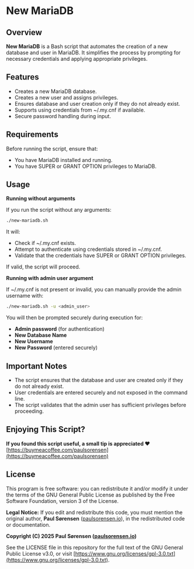 # New MariaDB

## Overview

**New MariaDB** is a Bash script that automates the creation of a new database and user in MariaDB. It simplifies the process by prompting for necessary credentials and applying appropriate privileges.

## Features

- Creates a new MariaDB database.
- Creates a new user and assigns privileges.
- Ensures database and user creation only if they do not already exist.
- Supports using credentials from ~/.my.cnf if available.
- Secure password handling during input.

## Requirements

Before running the script, ensure that:

- You have MariaDB installed and running.
- You have SUPER or GRANT OPTION privileges to MariaDB.

## Usage

**Running without arguments**

If you run the script without any arguments:

```bash
./new-mariadb.sh
```

It will:

- Check if ~/.my.cnf exists.
- Attempt to authenticate using credentials stored in ~/.my.cnf.
- Validate that the credentials have SUPER or GRANT OPTION privileges.

If valid, the script will proceed.

**Running with admin user argument**

If ~/.my.cnf is not present or invalid, you can manually provide the admin username with:

```bash
./new-mariadb.sh -u <admin_user>
```

You will then be prompted securely during execution for:

- **Admin password** (for authentication)
- **New Database Name**
- **New Username**
- **New Password** (entered securely)

## Important Notes

- The script ensures that the database and user are created only if they do not already exist.
- User credentials are entered securely and not exposed in the command line.
- The script validates that the admin user has sufficient privileges before proceeding.

## Enjoying This Script?

**If you found this script useful, a small tip is appreciated ❤️**
[https://buymeacoffee.com/paulsorensen](https://buymeacoffee.com/paulsorensen)

## License

This program is free software: you can redistribute it and/or modify it under the terms of the GNU General Public License as published by the Free Software Foundation, version 3 of the License.

**Legal Notice:** If you edit and redistribute this code, you must mention the original author, **Paul Sørensen** ([paulsorensen.io](https://paulsorensen.io)), in the redistributed code or documentation.

**Copyright (C) 2025 Paul Sørensen ([paulsorensen.io](https://paulsorensen.io))**

See the LICENSE file in this repository for the full text of the GNU General Public License v3.0, or visit [https://www.gnu.org/licenses/gpl-3.0.txt](https://www.gnu.org/licenses/gpl-3.0.txt).
